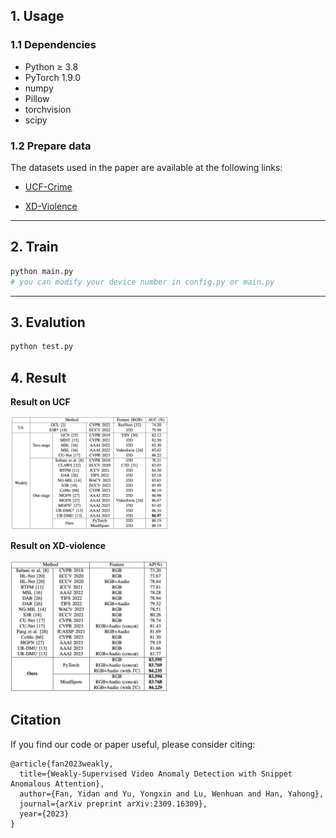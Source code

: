 ## 1. Usage
### 1.1 Dependencies

* Python ≥ 3.8
* PyTorch 1.9.0
* numpy
* Pillow
* torchvision
* scipy

### 1.2 Prepare data

The datasets used in the paper are available at the following links:

* [UCF-Crime](https://stuxidianeducn-my.sharepoint.com/personal/pengwu_stu_xidian_edu_cn/_layouts/15/onedrive.aspx?id=%2Fpersonal%2Fpengwu%5Fstu%5Fxidian%5Fedu%5Fcn%2FDocuments%2FUCF%2DCrime%2FI3D&ga=1)

* [XD-Violence](https://roc-ng.github.io/XD-Violence/)

* * *
## 2. Train

```python
python main.py
# you can modify your device number in config.py or main.py
```
* * *
## 3. Evalution
```python
python test.py
```
## 4. Result

**Result on UCF**

<img src="https://github.com/YukiFan/vad-weakly/blob/main/ucf.png" width="50%">

**Result on XD-violence**

<img src="https://github.com/YukiFan/vad-weakly/blob/main/xd.png" width="50%">

## Citation
If you find our code or paper useful, please consider citing:

```
@article{fan2023weakly,
  title={Weakly-Supervised Video Anomaly Detection with Snippet Anomalous Attention},
  author={Fan, Yidan and Yu, Yongxin and Lu, Wenhuan and Han, Yahong},
  journal={arXiv preprint arXiv:2309.16309},
  year={2023}
}
```


